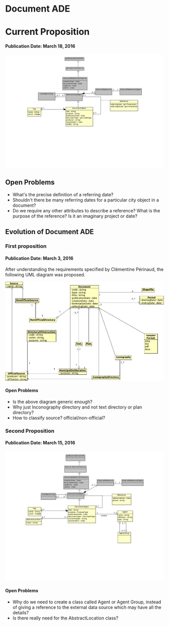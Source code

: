 # Document ADE

# Current Proposition
#### Publication Date: March 18, 2016

![Image Alt](DocumentADE.png)

## Open Problems
- What's the precise definition of a referring date?
- Shouldn't there be many referring dates for a particular city object in a document? 
- Do we require any other attributes to describe a reference? What is the purpose of the reference? Is it an imaginary project or date?


## Evolution of Document ADE
### First proposition 
#### Publication Date: March 3, 2016
After understanding the requirements specified by Clémentine Périnaud, the following UML diagram was proposed.

![Image Alt](evolution/HistoricalDocuments-classdiagram.png)

#### Open Problems
- Is the above diagram generic enough?
- Why just Inconography directory and not text directory or plan directory?
- How to classify source? official/non-official?

### Second Proposition 
#### Publication Date: March 15, 2016

![Image Alt](evolution/DocumentADE.png)

#### Open Problems
- Why do we need to create a class called Agent or Agent Group, instead of giving a reference to the external data source which may have all the details?
- Is there really need for the AbstractLocation class?

